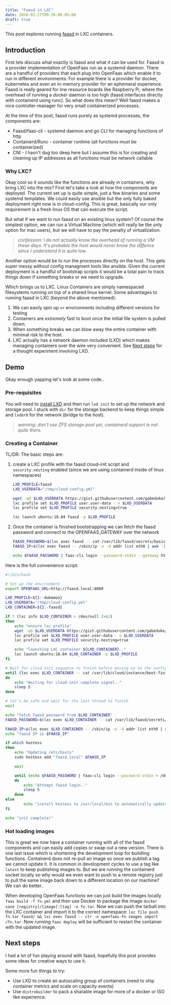 ```yaml
---
title: "Faasd in LXC"
date: 2020-02-27T09:30:08-05:00
draft: true
---
```


This post explores running [faasd](https://github.com/openfaas/faasd) in LXC containers. 

## Introduction

First lets discuss what exactly is faasd and what it can be used for. Faasd is a provider implementation of OpenFaas run as a systemd daemon. There are a handful of providers that each plug into OpenFaas which enable it to run in different environments. For example there is a provider for docker, kubernetes and even an in-memory provider for an ephemeral experience. Faasd is really geared for low resource boards like Raspberry Pi, where the overhead of running a docker daemon is too high (faasd interfaces directly with containerd using runc). So what does this mean? Well faasd makes a nice controller-manager for very small containerized processes.

At the time of this post, faasd runs purely as systemd processes, the components are:

* Faasd/faas-cli - systemd daemon and go CLI for managing functions of http
* Containerd/Runc - container runtime (all functions must be containerized)
* CNI - I havn't dug too deep here but I assume this is for creating and cleaning up IP addresses as all functions must be network callable

### Why LXC?

Okay cool so it sounds like the functions are already in containers, why bring LXC into the mix? First let's take a look at how the components are deployed. The current set up is quite simple, just a few binaries and some systemd templates. We could easily use ansible but the only fully baked deployment right now is in cloud-config. This is great, basically our only requirement is a fresh linux OS that can execute the script.

But what if we want to run faasd on an existing linux system? Of course the simplest option, we can run a Virtual Machine (which will really be the only option for mac users), but we will have to pay the penalty of virtualization.

  > _confession: I do not actually know the overhead of running a VM these days. It's probable the host would never know the diffence since I understand it is quite low._

Another option would be to run the processes directly on the host. This gets super messy without config managment tools like ansible. Given the current deployment is a handful of bootstrap scripts it would be a total pain to track things down if something breaks or we need to upgrade.

Which brings us to LXC. Linux Containers are simply namespaced filesystems running on top of a shared linux kernel. Some advantages to running faasd in LXC (beyond the above mentioned):

1. We can easily spin up `n+` environments including different versions for testing
1. Containers are _extremely_ fast to boot once the initial file system is pulled down.
1. When something breaks we can blow away the entire container with minimal risk to the host.
1. LXC actually has a network daemon included (LXD) which makes managing containers over the wire very convenient. See [Next steps](#Next_steps) for a thought experiment involving LXD.

## Demo

Okay enough yapping let's look at some code..

### Pre-requisites

You will need to [install LXD](https://linuxcontainers.org/lxd/getting-started-cli/) and then run `lxd init` to set up the network and storage pool. I stuck with `dir` for the storage backend to keep things simple and `lxdbr0` for the network (bridge to the host).

> _warning: don't use ZFS storage pool yet, containerd support is not quite there._

### Creating a Container

TL/DR: The basic steps are:

1. create a LXC profile with the faasd cloud-init script and `security.nesting` enabled (since we are using containerd inside of linux namespaces)

	```bash
	LXD_PROFILE=faasd
	LXD_USERDATA="/tmp/cloud-config.yml"

	wget -qO $LXD_USERDATA https://gist.githubusercontent.com/gabeduke/7ccb3f3147d79ac30e2187432808060c/raw/4028ea0658e9aa0a37f6ac44473a8092e3824406/cloud-init.yml
	lxc profile set $LXD_PROFILE user.user-data - < $LXD_USERDATA
	lxc profile set $LXD_PROFILE security.nesting=true

	lxc launch ubuntu:18.04 faasd -p $LXD_PROFILE
	```

1. Once the container is finished bootstrapping we can fetch the faasd password and connect to the OPENFAAS_GATEWAY over the network

	```bash
	FAASD_PASSWORD=$(lxc exec faasd -- cat /var/lib/faasd/secrets/basic-auth-password)
	FAASD_IP=$(lxc exec faasd -- /sbin/ip -o -4 addr list eth0 | awk '{print $4}' | cut -d/ -f1)

	echo $FAASD_PASSWORD | faas-cli login --password-stdin --gateway http://${FAASD_IP}:8080
	```

Here is the full convenience script:

```bash
#!/bin/bash 

# Set up the environment
export OPENFAAS_URL=http://faasd.local:8080

LXD_PROFILE=${1:-dukemon}
LXD_USERDATA="/tmp/cloud-config.yml"
LXD_CONTAINER=${2:-faasd}

if ! (lxc info $LXD_CONTAINER > /dev/null 2>&1)
then
	echo "ensure lxc profile"
	wget -qO $LXD_USERDATA https://gist.githubusercontent.com/gabeduke/7ccb3f3147d79ac30e2187432808060c/raw/4028ea0658e9aa0a37f6ac44473a8092e3824406/cloud-init.yml
	lxc profile set $LXD_PROFILE user.user-data - < $LXD_USERDATA
	lxc profile set $LXD_PROFILE security.nesting=true

	echo "launching LXC container ${LXD_CONTAINER}.."
	lxc launch ubuntu:18.04 $LXD_CONTAINER -p $LXD_PROFILE
fi

# Wait for cloud-init sequence to finish before moving on to the configuration steps
until (lxc exec $LXD_CONTAINER -- cat /var/lib/cloud/instance/boot-finished > /dev/null 2>&1)
do
	echo "Waiting for cloud-init complete signal.."
	sleep 5
done

# let's be safe and wait for the last thread to finish
wait

echo "fetch faasd password from $LXD_CONTAINER"
FAASD_PASSWORD=$(lxc exec $LXD_CONTAINER -- cat /var/lib/faasd/secrets/basic-auth-password)

FAASD_IP=$(lxc exec $LXD_CONTAINER -- /sbin/ip -o -4 addr list eth0 | awk '{print $4}' | cut -d/ -f1)
echo "faasd IP is $FAASD_IP"

if which hostess
then
	echo "Updating /etc/hosts"
	sudo hostess add "faasd.local" $FAASD_IP

	wait

	until (echo $FAASD_PASSWORD | faas-cli login --password-stdin > /dev/null 2>&1 && echo "login successful")
	do
		echo "Attempt faasd login.."
		sleep 5
	done
else
       	echo "install hostess to /usr/local/bin to automatically update /etc/hosts (https://github.com/cbednarski/hostess)"
fi

echo "init complete!"

```

### Hot loading images

This is great we now have a container running with all of the faasd components and can easily add copies or swap out a new version. There is one last issue which is shortening the development loop for buildling functions. Containerd does not re-pull an image so once we publish a tag we cannot update it. It is common in development cycles to use a tag like `latest` to keep publishing images to. But we are running the containerd socket locally so why would we even want to push to a remote registry just to pull the same image back down to a different location on our machine? We can do better..

When developing OpenFaas functions we can just build the images locally `faas build -f fn.yml` and then use Docker to package the image `docker save [registry]/[image]:[tag] -o fn.tar`. Now we can push the tarball into the LXC container and import it to the correct namespace: `lxc file push fn.tar faasd/ && lxc exec faasd -- ctr -n openfaas-fn images import /fn.tar`. Now running `faas deploy` will be sufficient to restart the container with the updated image.

## Next steps

I had a lot of fun playing around with faasd, hopefully this post provides some ideas for creative ways to use it. 

Some more fun things to try:

* Use LXD to create an autoscaling group of containers (need to ship container metrics and scale on capacity events)
* Use `distrobuilder` to pack a sharable image for more of a docker or ISO like experience.